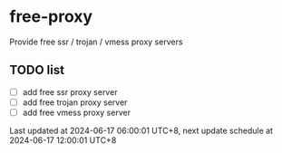 
# free-proxy
Provide free ssr / trojan / vmess proxy servers


## TODO list
- [ ] add free ssr proxy server
- [ ] add free trojan proxy server
- [ ] add free vmess proxy server

Last updated at 2024-06-17 06:00:01 UTC+8, next update schedule at 2024-06-17 12:00:01 UTC+8

